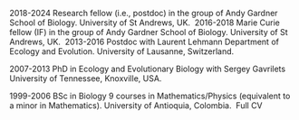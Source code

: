 2018-2024
Research fellow (i.e., postdoc) in the group of Andy Gardner
School of Biology.
University of St Andrews, UK.
​
2016-2018
Marie Curie fellow (IF) in the group of Andy Gardner
School of Biology.
University of St Andrews, UK.
​
2013-2016
Postdoc with Laurent Lehmann
Department of Ecology and Evolution.
University of Lausanne, Switzerland.

2007-2013
PhD in Ecology and Evolutionary Biology with Sergey Gavrilets
University of Tennessee, Knoxville, USA.

1999-2006
BSc in Biology
9 courses in Mathematics/Physics (equivalent to a minor in Mathematics).
University of Antioquia, Colombia.
​
Full CV
